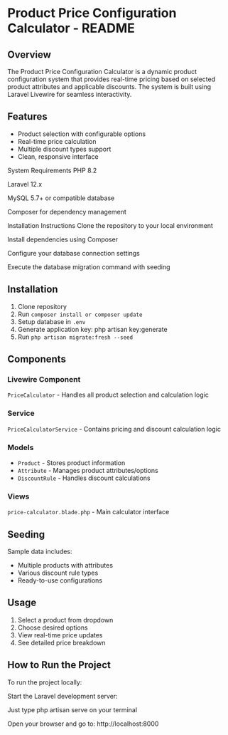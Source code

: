 # Product Price Configuration Calculator - README

## Overview
The Product Price Configuration Calculator is a dynamic product configuration system that provides real-time pricing based on selected product attributes and applicable discounts. The system is built using Laravel Livewire for seamless interactivity.

## Features
- Product selection with configurable options
- Real-time price calculation
- Multiple discount types support
- Clean, responsive interface


System Requirements
PHP 8.2

Laravel 12.x 

MySQL 5.7+ or compatible database

Composer for dependency management

Installation Instructions
Clone the repository to your local environment

Install dependencies using Composer

Configure your database connection settings

Execute the database migration command with seeding


## Installation
1. Clone repository
2. Run `composer install or composer update`
3. Setup database in `.env`
4. Generate application key: php artisan key:generate
5. Run `php artisan migrate:fresh --seed`

## Components

### Livewire Component
`PriceCalculator` - Handles all product selection and calculation logic

### Service
`PriceCalculatorService` - Contains pricing and discount calculation logic

### Models
- `Product` - Stores product information
- `Attribute` - Manages product attributes/options
- `DiscountRule` - Handles discount calculations

### Views
`price-calculator.blade.php` - Main calculator interface

## Seeding
Sample data includes:
- Multiple products with attributes
- Various discount rule types
- Ready-to-use configurations

## Usage
1. Select a product from dropdown
2. Choose desired options
3. View real-time price updates
4. See detailed price breakdown


## How to Run the Project
To run the project locally:

Start the Laravel development server:

Just type php artisan serve on your terminal
  
Open your browser and go to:
http://localhost:8000



